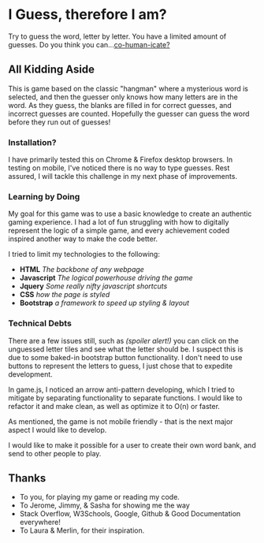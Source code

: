 

# I Guess, therefore I am?
Try to guess the word, letter by letter. You have a limited amount of guesses. Do you think you can...[co-human-icate?](https://fermenting.github.io/co-human-icate/)


## All Kidding Aside

This is game based on the classic "hangman" where a mysterious word is selected, and then the guesser only knows how many letters are in the word. As they guess, the blanks are filled in for correct guesses, and incorrect guesses are counted. Hopefully the guesser can guess the word before they run out of guesses!

### Installation?

I have primarily tested this on Chrome & Firefox desktop browsers. In testing on mobile, I've noticed there is no way to type guesses. Rest assured, I will tackle this challenge in my next phase of improvements.

### Learning by Doing

My goal for this game was to use a basic knowledge to create an authentic gaming experience. I had a lot of fun struggling with how to digitally represent the logic of a simple game, and every achievement coded inspired another way to make the code better.

I tried to limit my technologies to the following:

* __HTML__ _The backbone of any webpage_
* __Javascript__ _The logical powerhouse driving the game_
* __Jquery__ _Some really nifty javascript shortcuts_
* __CSS__ _how the page is styled_
* __Bootstrap__ _a framework to speed up styling & layout_

### Technical Debts

There are a few issues still, such as _(spoiler alert!)_ you can click on the unguessed letter tiles and see what the letter should be. I suspect this is due to some baked-in bootstrap button functionality. I don't need to use buttons to represent the letters to guess, I just chose that to expedite development.

In game.js, I noticed an arrow anti-pattern developing, which I tried to mitigate by separating functionality to separate functions. I would like to refactor it and make clean, as well as optimize it to O(n) or faster.

As mentioned, the game is not mobile friendly - that is the next major aspect I would like to develop.

I would like to make it possible for a user to create their own word bank, and send to other people to play.

## Thanks 

* To you, for playing my game or reading my code.
* To Jerome, Jimmy, & Sasha for showing me the way
* Stack Overflow, W3Schools, Google, Github & Good Documentation everywhere!
* To Laura & Merlin, for their inspiration.
